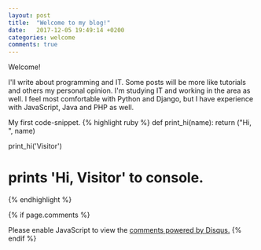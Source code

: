 ```yaml
---
layout: post
title:  "Welcome to my blog!"
date:   2017-12-05 19:49:14 +0200
categories: welcome
comments: true
---
```

Welcome!

I'll write about programming and IT. Some posts will be more like tutorials and others my personal opinion.
I'm studying IT and working in the area as well. I feel most comfortable with Python and Django, but I have experience with JavaScript, Java and PHP as well.

My first code-snippet.
{% highlight ruby %}
def print_hi(name):
  return ("Hi, ", name)

print_hi('Visitor')
# prints 'Hi, Visitor' to console.
{% endhighlight %}

{% if page.comments %}
 <div id="disqus_thread"></div>
 <script>

 /**
 *  RECOMMENDED CONFIGURATION VARIABLES: EDIT AND UNCOMMENT THE SECTION BELOW TO INSERT DYNAMIC VALUES FROM YOUR PLATFORM OR CMS.
 *  LEARN WHY DEFINING THESE VARIABLES IS IMPORTANT: https://disqus.com/admin/universalcode/#configuration-variables*/
 /*
 var disqus_config = function () {
 this.page.url = PAGE_URL;  // Replace PAGE_URL with your page's canonical URL variable
 this.page.identifier = PAGE_IDENTIFIER; // Replace PAGE_IDENTIFIER with your page's unique identifier variable
 };
 */
 (function() { // DON'T EDIT BELOW THIS LINE
 var d = document, s = d.createElement('script');
 s.src = 'https://varjekass-com-blog.disqus.com/embed.js';
 s.setAttribute('data-timestamp', +new Date());
 (d.head || d.body).appendChild(s);
 })();
 </script>
 <noscript>Please enable JavaScript to view the <a href="https://disqus.com/?ref_noscript">comments powered by Disqus.</a></noscript>
{% endif %}
